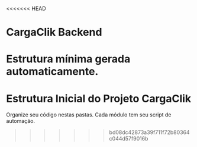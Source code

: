 <<<<<<< HEAD
# CargaClik Backend

Estrutura mínima gerada automaticamente.
=======
# Estrutura Inicial do Projeto CargaClik

Organize seu código nestas pastas. Cada módulo tem seu script de automação.
>>>>>>> bd08dc42873a39f711f72b80364c044d57f9016b
